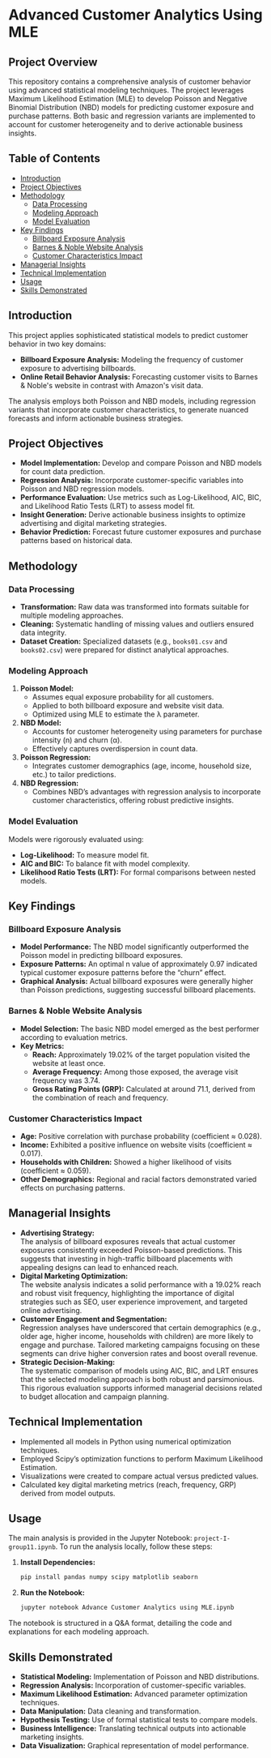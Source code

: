 # Advanced Customer Analytics Using MLE

## Project Overview
This repository contains a comprehensive analysis of customer behavior using advanced statistical modeling techniques. The project leverages Maximum Likelihood Estimation (MLE) to develop Poisson and Negative Binomial Distribution (NBD) models for predicting customer exposure and purchase patterns. Both basic and regression variants are implemented to account for customer heterogeneity and to derive actionable business insights.

## Table of Contents
- [Introduction](#introduction)
- [Project Objectives](#project-objectives)
- [Methodology](#methodology)
  - [Data Processing](#data-processing)
  - [Modeling Approach](#modeling-approach)
  - [Model Evaluation](#model-evaluation)
- [Key Findings](#key-findings)
  - [Billboard Exposure Analysis](#billboard-exposure-analysis)
  - [Barnes & Noble Website Analysis](#barnes--noble-website-analysis)
  - [Customer Characteristics Impact](#customer-characteristics-impact)
- [Managerial Insights](#managerial-insights)
- [Technical Implementation](#technical-implementation)
- [Usage](#usage)
- [Skills Demonstrated](#skills-demonstrated)

## Introduction
This project applies sophisticated statistical models to predict customer behavior in two key domains:
- **Billboard Exposure Analysis:** Modeling the frequency of customer exposure to advertising billboards.
- **Online Retail Behavior Analysis:** Forecasting customer visits to Barnes & Noble's website in contrast with Amazon's visit data.

The analysis employs both Poisson and NBD models, including regression variants that incorporate customer characteristics, to generate nuanced forecasts and inform actionable business strategies.

## Project Objectives
- **Model Implementation:** Develop and compare Poisson and NBD models for count data prediction.
- **Regression Analysis:** Incorporate customer-specific variables into Poisson and NBD regression models.
- **Performance Evaluation:** Use metrics such as Log-Likelihood, AIC, BIC, and Likelihood Ratio Tests (LRT) to assess model fit.
- **Insight Generation:** Derive actionable business insights to optimize advertising and digital marketing strategies.
- **Behavior Prediction:** Forecast future customer exposures and purchase patterns based on historical data.

## Methodology

### Data Processing
- **Transformation:** Raw data was transformed into formats suitable for multiple modeling approaches.
- **Cleaning:** Systematic handling of missing values and outliers ensured data integrity.
- **Dataset Creation:** Specialized datasets (e.g., `books01.csv` and `books02.csv`) were prepared for distinct analytical approaches.

### Modeling Approach
1. **Poisson Model:**  
   - Assumes equal exposure probability for all customers.
   - Applied to both billboard exposure and website visit data.
   - Optimized using MLE to estimate the λ parameter.
2. **NBD Model:**  
   - Accounts for customer heterogeneity using parameters for purchase intensity (n) and churn (α).
   - Effectively captures overdispersion in count data.
3. **Poisson Regression:**  
   - Integrates customer demographics (age, income, household size, etc.) to tailor predictions.
4. **NBD Regression:**  
   - Combines NBD’s advantages with regression analysis to incorporate customer characteristics, offering robust predictive insights.

### Model Evaluation
Models were rigorously evaluated using:
- **Log-Likelihood:** To measure model fit.
- **AIC and BIC:** To balance fit with model complexity.
- **Likelihood Ratio Tests (LRT):** For formal comparisons between nested models.

## Key Findings

### Billboard Exposure Analysis
- **Model Performance:** The NBD model significantly outperformed the Poisson model in predicting billboard exposures.
- **Exposure Patterns:** An optimal n value of approximately 0.97 indicated typical customer exposure patterns before the “churn” effect.
- **Graphical Analysis:** Actual billboard exposures were generally higher than Poisson predictions, suggesting successful billboard placements.

### Barnes & Noble Website Analysis
- **Model Selection:** The basic NBD model emerged as the best performer according to evaluation metrics.
- **Key Metrics:**
  - **Reach:** Approximately 19.02% of the target population visited the website at least once.
  - **Average Frequency:** Among those exposed, the average visit frequency was 3.74.
  - **Gross Rating Points (GRP):** Calculated at around 71.1, derived from the combination of reach and frequency.

### Customer Characteristics Impact
- **Age:** Positive correlation with purchase probability (coefficient ≈ 0.028).
- **Income:** Exhibited a positive influence on website visits (coefficient ≈ 0.017).
- **Households with Children:** Showed a higher likelihood of visits (coefficient ≈ 0.059).
- **Other Demographics:** Regional and racial factors demonstrated varied effects on purchasing patterns.

## Managerial Insights
- **Advertising Strategy:**  
  The analysis of billboard exposures reveals that actual customer exposures consistently exceeded Poisson-based predictions. This suggests that investing in high-traffic billboard placements with appealing designs can lead to enhanced reach.  
- **Digital Marketing Optimization:**  
  The website analysis indicates a solid performance with a 19.02% reach and robust visit frequency, highlighting the importance of digital strategies such as SEO, user experience improvement, and targeted online advertising.
- **Customer Engagement and Segmentation:**  
  Regression analyses have underscored that certain demographics (e.g., older age, higher income, households with children) are more likely to engage and purchase. Tailored marketing campaigns focusing on these segments can drive higher conversion rates and boost overall revenue.
- **Strategic Decision-Making:**  
  The systematic comparison of models using AIC, BIC, and LRT ensures that the selected modeling approach is both robust and parsimonious. This rigorous evaluation supports informed managerial decisions related to budget allocation and campaign planning.

## Technical Implementation
- Implemented all models in Python using numerical optimization techniques.
- Employed Scipy’s optimization functions to perform Maximum Likelihood Estimation.
- Visualizations were created to compare actual versus predicted values.
- Calculated key digital marketing metrics (reach, frequency, GRP) derived from model outputs.

## Usage
The main analysis is provided in the Jupyter Notebook: `project-I-group11.ipynb`. To run the analysis locally, follow these steps:

1. **Install Dependencies:**
   ```bash
   pip install pandas numpy scipy matplotlib seaborn
   ```
2. **Run the Notebook:**
   ```bash
   jupyter notebook Advance Customer Analytics using MLE.ipynb
   ```

The notebook is structured in a Q&A format, detailing the code and explanations for each modeling approach.

## Skills Demonstrated
- **Statistical Modeling:** Implementation of Poisson and NBD distributions.
- **Regression Analysis:** Incorporation of customer-specific variables.
- **Maximum Likelihood Estimation:** Advanced parameter optimization techniques.
- **Data Manipulation:** Data cleaning and transformation.
- **Hypothesis Testing:** Use of formal statistical tests to compare models.
- **Business Intelligence:** Translating technical outputs into actionable marketing insights.
- **Data Visualization:** Graphical representation of model performance.
